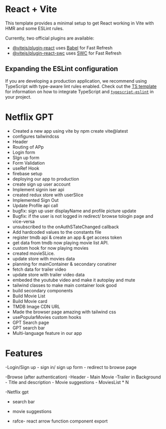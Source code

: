 # React + Vite

This template provides a minimal setup to get React working in Vite with HMR and some ESLint rules.

Currently, two official plugins are available:

- [@vitejs/plugin-react](https://github.com/vitejs/vite-plugin-react/blob/main/packages/plugin-react) uses [Babel](https://babeljs.io/) for Fast Refresh
- [@vitejs/plugin-react-swc](https://github.com/vitejs/vite-plugin-react/blob/main/packages/plugin-react-swc) uses [SWC](https://swc.rs/) for Fast Refresh

## Expanding the ESLint configuration

If you are developing a production application, we recommend using TypeScript with type-aware lint rules enabled. Check out the [TS template](https://github.com/vitejs/vite/tree/main/packages/create-vite/template-react-ts) for information on how to integrate TypeScript and [`typescript-eslint`](https://typescript-eslint.io) in your project.


# Netflix GPT
 - Created a new app using vite by npm create vite@latest
 - configures tailwindcss
 - Header
 - Routing of APp
 - Login form
 - SIgn up form
 - Form Validation
 - useRef Hook
 - firebase setup
 - deploying our app to production
 - create sign up user account
 - Implement signin iser api
 - created redux store with userSlice
 - Implemented Sign Out
 - Update Profile api call
 - bugfix: sign up user displayName and profile picture update
 - Bugfix: if the user is not logged in redirect/ browse tologin page and vice-versa
 - unsubscribed to the onAuthSTateChanged callback
 - Add hardcoded values to the constants file
 - register tmdb api & create an app & get access token
 - get data from tmdb now playing movie list API.
 - custom hook for now playing movies
 - created movieSLice.
 - update store with movies data
 - planning for mainContainer & secondary conatiner
 - fetch data for trailer video
 - update store with trailer video data
 - embeded the youtube video and make it autoplay and mute
 - tailwind classes to make main container look good
- build secondary components
- Build Movie List
- Build Movie card
- TMDB Image CDN URL
- Made the browser page amazing with tailwind css
- usePopularMovies custom hooks
- GPT Search page
- GPT search bar
- Multi-language feature in our app


 # Features
-Login/Sign up
    - sign in/ sign up form
    - redirect to browse page

-Browse (after authentication)
    -Header
    - Main Movie
        -Trailer in Background
        - Title and description
        - Movie suggestions
                - MoviesList * N

-Netflix gpt
   - search bar
   - movie suggestions


- rafce- react arrow function component export 